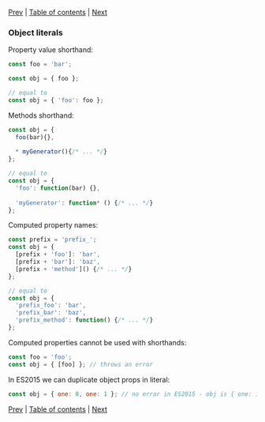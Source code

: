 [Prev](06-template-literals.md) | [Table of contents](https://github.com/gadyonysh/es2015-presentation#ecmascript-2015) | [Next](09-classes.md)

### Object literals

Property value shorthand:
```js
const foo = 'bar';

const obj = { foo };

// equal to
const obj = { 'foo': foo };
```

Methods shorthand:
```js
const obj = {
  foo(bar){},
  
  * myGenerator(){/* ... */}
};

// equal to
const obj = {
  'foo': function(bar) {},
  
  'myGenerator': function* () {/* ... */}
};
```

Computed property names:
```js
const prefix = 'prefix_';
const obj = {
  [prefix + 'foo']: 'bar',
  [prefix + 'bar']: 'baz',
  [prefix + 'method']() {/* ... */}
};

// equal to
const obj = {
  'prefix_foo': 'bar',
  'prefix_bar': 'baz',
  'prefix_method': function() {/* ... */}
};
```

Computed properties cannot be used with shorthands:
```js
const foo = 'foo';
const obj = { [foo] }; // throws an error
```

In ES2015 we can duplicate object props in literal:
```js
const obj = { one: 0, one: 1 }; // no error in ES2015 - obj is { one: 1 }
```

[Prev](06-template-literals.md) | [Table of contents](https://github.com/gadyonysh/es2015-presentation#ecmascript-2015) | [Next](09-classes.md)